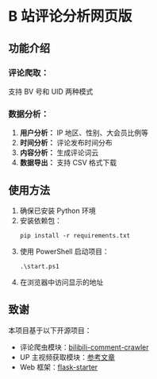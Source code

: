 # B 站评论分析网页版

## 功能介绍

### 评论爬取：

支持 BV 号和 UID 两种模式

### 数据分析：

1.  **用户分析：** IP 地区、性别、大会员比例等
2.  **时间分析：** 评论发布时间分布
3.  **内容分析：** 生成评论词云
4.  **数据导出：** 支持 CSV 格式下载

## 使用方法

1. 确保已安装 Python 环境
2. 安装依赖包：
   ```
   pip install -r requirements.txt
   ```
3. 使用 PowerShell 启动项目：
   ```
   .\start.ps1
   ```
4. 在浏览器中访问显示的地址

## 致谢

本项目基于以下开源项目：

- 评论爬虫模块：[bilibili-comment-crawler](https://github.com/1dyer/bilibili-comment-crawler)
- UP 主视频获取模块：[参考文章](https://blog.csdn.net/qq_41661843/article/details/136329757)
- Web 框架：[flask-starter](https://github.com/ksh7/flask-starter)
